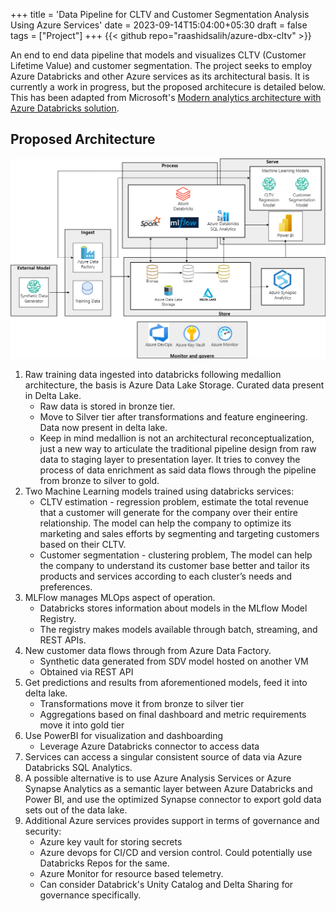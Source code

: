 +++
title = 'Data Pipeline for CLTV and Customer Segmentation Analysis Using Azure Services'
date = 2023-09-14T15:04:00+05:30
draft = false
tags = ["Project"]
+++
{{< github repo="raashidsalih/azure-dbx-cltv" >}}

An end to end data pipeline that models and visualizes CLTV (Customer Lifetime Value) and customer segmentation. The project seeks to employ Azure Databricks and other Azure services as its architectural basis. It is currently a work in progress, but the proposed architecure is detailed below. This has been adapted from Microsoft's [Modern analytics architecture with Azure Databricks solution](https://learn.microsoft.com/en-us/azure/architecture/solution-ideas/articles/azure-databricks-modern-analytics-architecture).

## Proposed Architecture

![Architecture Preview](https://github.com/raashidsalih/azure-dbx-cltv/blob/main/assets/Architecture.png)

1. Raw training data ingested into databricks following medallion architecture, the basis is Azure Data Lake Storage. Curated data present in Delta Lake.
    - Raw data is stored in bronze tier.
    - Move to Silver tier after transformations and feature engineering. Data now present in delta lake.
    - Keep in mind medallion is not an architectural reconceptualization, just a new way to articulate the traditional pipeline design from raw data to staging layer to presentation layer. It tries to convey the process of data enrichment as said data flows through the pipeline from bronze to silver to gold.
2. Two Machine Learning models trained using databricks services:
    - CLTV estimation - regression problem, estimate the total revenue that a customer will generate for the company over their entire relationship. The model can help the company to optimize its marketing and sales efforts by segmenting and targeting customers based on their CLTV.
    - Customer segmentation - clustering problem, The model can help the company to understand its customer base better and tailor its products and services according to each cluster’s needs and preferences.
3. MLFlow manages MLOps aspect of operation.
    - Databricks stores information about models in the MLflow Model Registry.
    - The registry makes models available through batch, streaming, and REST APIs.
4. New customer data flows through from Azure Data Factory.
    - Synthetic data generated from SDV model hosted on another VM
    - Obtained via REST API
5. Get predictions and results from aforementioned models, feed it into delta lake.
    - Transformations move it from bronze to silver tier
    - Aggregations based on final dashboard and metric requirements move it into gold tier
6. Use PowerBI for visualization and dashboarding
    - Leverage Azure Databricks connector to access data
7. Services can access a singular consistent source of data via Azure Databricks SQL Analytics.
8. A possible alternative is to use Azure Analysis Services or Azure Synapse Analytics as a semantic layer between Azure Databricks and Power BI, and use the optimized Synapse connector to export gold data sets out of the data lake.
9. Additional Azure services provides support in terms of governance and security:
    - Azure key vault for storing secrets
    - Azure devops for CI/CD and version control. Could potentially use Databricks Repos for the same.
    - Azure Monitor for resource based telemetry.
    - Can consider Databrick's Unity Catalog and Delta Sharing for governance specifically.
